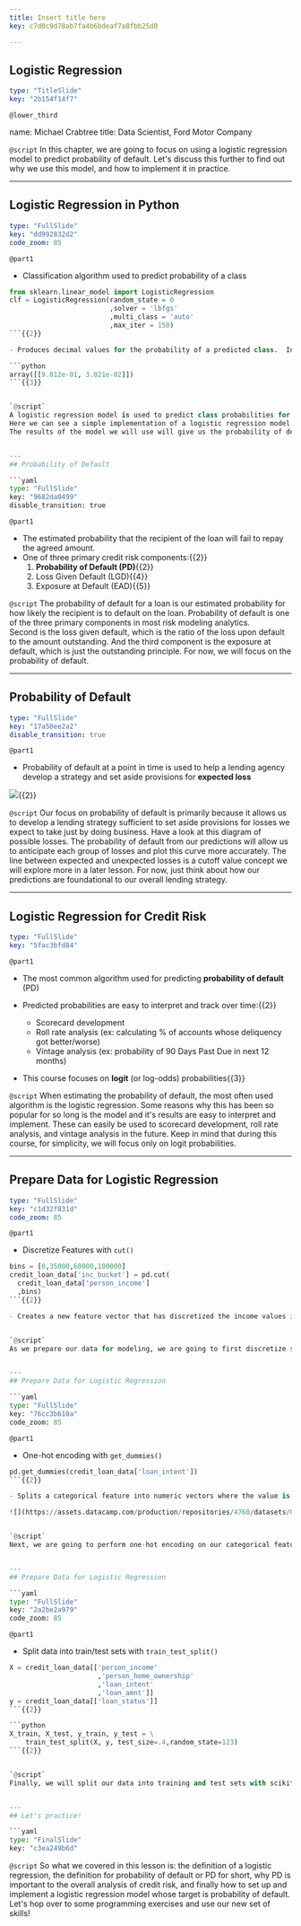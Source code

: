 ```yaml
---
title: Insert title here
key: c7d0c9d78ab7fa4b6bdeaf7a8fbb25d0

---
```

## Logistic Regression

```yaml
type: "TitleSlide"
key: "2b154f14f7"
```

`@lower_third`

name: Michael Crabtree
title: Data Scientist, Ford Motor Company


`@script`
In this chapter, we are going to focus on using a logistic regression model to predict probability of default.  Let's discuss this further to find out why we use this model, and how to implement it in practice.


---
## Logistic Regression in Python

```yaml
type: "FullSlide"
key: "dd992832d2"
code_zoom: 85
```

`@part1`
- Classification algorithm used to predict probability of a class
```python
from sklearn.linear_model import LogisticRegression
clf = LogisticRegression(random_state = 0
                         ,solver = 'lbfgs'
                         ,multi_class = 'auto'
                         ,max_iter = 150)
```{{2}}

- Produces decimal values for the probability of a predicted class.  In this case, `loan_status` for **probability of default** {{3}}

```python
array([[9.812e-01, 3.021e-02]])
```{{3}}


`@script`
A logistic regression model is used to predict class probabilities for a given target in the data.
Here we can see a simple implementation of a logistic regression model in python.  This example contains some parameters we will discuss later.
The results of the model we will use will give us the probability of default for a given loan.  These will be represented as arrays of decimal values.


---
## Probability of Default

```yaml
type: "FullSlide"
key: "9682da0499"
disable_transition: true
```

`@part1`
- The estimated probability that the recipient of the loan will fail to repay the agreed amount.
- One of three primary credit risk components:{{2}}
  1. **Probability of Default (PD)**{{2}}
  2. Loss Given Default (LGD){{4}}
  3. Exposure at Default (EAD){{5}}


`@script`
The probability of default for a loan is our estimated probability for how likely the recipient is to default on the loan.
Probability of default is one of the three primary components in most risk modeling analytics.  
Second is the loss given default, which is the ratio of the loss upon default to the amount outstanding.
And the third component is the exposure at default, which is just the outstanding principle.
For now, we will focus on the probability of default.


---
## Probability of Default

```yaml
type: "FullSlide"
key: "17a50ee2a2"
disable_transition: true
```

`@part1`
- Probability of default at a point in time is used to help a lending agency develop a strategy and set aside provisions for **expected loss**

![](https://assets.datacamp.com/production/repositories/4760/datasets/50355cebe2f6d9b3b147a93fd51c6bbf5fae7dd9/Expected_Loss_Curve.jpg){{2}}


`@script`
Our focus on probability of default is primarily because it allows us to develop a lending strategy sufficient to set aside provisions for losses we expect to take just by doing business.
Have a look at this diagram of possible losses.  The probability of default from our predictions will allow us to anticipate each group of losses and plot this curve more accurately.
The line between expected and unexpected losses is a cutoff value concept we will explore more in a later lesson.  For now, just think about how our predictions are foundational to our overall lending strategy.


---
## Logistic Regression for Credit Risk

```yaml
type: "FullSlide"
key: "5fac3bfd84"
```

`@part1`
- The most common algorithm used for predicting **probability of default** (PD)

- Predicted probabilities are easy to interpret and track over time:{{2}}
  - Scorecard development
  - Roll rate analysis (ex: calculating % of accounts whose deliquency got better/worse)
  - Vintage analysis (ex: probability of 90 Days Past Due in next 12 months) 
  
- This course focuses on **logit** (or log-odds) probabilities{{3}}


`@script`
When estimating the probability of default, the most often used algorithm is the logistic regression.
Some reasons why this has been so popular for so long is the model and it's results are easy to interpret and implement.  These can easily be used to scorecard development, roll rate analysis, and vintage analysis in the future.
Keep in mind that during this course, for simplicity, we will focus only on logit probabilities.


---
## Prepare Data for Logistic Regression

```yaml
type: "FullSlide"
key: "c1d32f831d"
code_zoom: 85
```

`@part1`
- Discretize Features with `cut()`

```python
bins = [0,35000,60000,100000]
credit_loan_data['inc_bucket'] = pd.cut(
  credit_loan_data['person_income']
  ,bins)
```{{2}}

- Creates a new feature vector that has discretized the income values into buckets{{2}}


`@script`
As we prepare our data for modeling, we are going to first discretize some of our continuous features into buckets.  Some of these might have heavily skewed distributions, so we are going to bucket them to make things easier


---
## Prepare Data for Logistic Regression

```yaml
type: "FullSlide"
key: "76cc3b610a"
code_zoom: 85
```

`@part1`
- One-hot encoding with `get_dummies()`

```python
pd.get_dummies(credit_loan_data['loan_intent'])
```{{2}}

- Splits a categorical feature into numeric vectors where the value is 1 if the row contained that value{{3}}

![](https://assets.datacamp.com/production/repositories/4760/datasets/0fcb85bd997558a17e28ae3283a7d7f01b73fc99/one_hot_example.PNG){{3}}


`@script`
Next, we are going to perform one-hot encoding on our categorical features.  Unlike in R, the logistic regression model in Python does not do this automatically.  So, we have to do it ourselves.


---
## Prepare Data for Logistic Regression

```yaml
type: "FullSlide"
key: "2a2be2a979"
code_zoom: 85
```

`@part1`
- Split data into train/test sets with `train_test_split()`

```python
X = credit_loan_data[['person_income'
                      ,'person_home_ownership'
                      ,'loan_intent'
                      ,'loan_amnt']]
y = credit_loan_data[['loan_status']]
```{{2}}

```python
X_train, X_test, y_train, y_test = \
	train_test_split(X, y, test_size=.4,random_state=123)
```{{2}}


`@script`
Finally, we will split our data into training and test sets with scikit-learn with a few lines of code.  In this example, I have chosen a 60/40 split for the data.


---
## Let's practice!

```yaml
type: "FinalSlide"
key: "c3ea249b6d"
```

`@script`
So what we covered in this lesson is: the definition of a logistic regression, the definition for probability of default or PD for short, why PD is important to the overall analysis of credit risk, and finally how to set up and implement a logistic regression model whose target is probability of default.
Let's hop over to some programming exercises and use our new set of skills!


